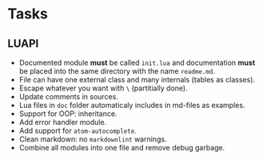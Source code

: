 # Tasks

## LUAPI

- Documented module **must** be called `init.lua` and documentation **must** be
  placed into the same directory with the name `readme.md`.
- File can have one external class and many internals (tables as classes).
- Escape whatever you want with `\` (partitially done).
- Update comments in sources.
- Lua files in `doc` folder automaticaly includes in md-files as examples.
- Support for OOP: inheritance.
- Add error handler module.
- Add support for `atom-autocomplete`.
- Clean markdown: no `markdownlint` warnings.
- Combine all modules into one file and remove debug garbage.
